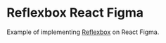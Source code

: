 # Reflexbox React Figma

Example of implementing [Reflexbox](https://rebassjs.org/reflexbox/) on React Figma.
